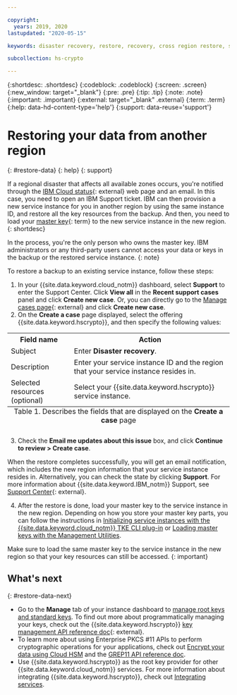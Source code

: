 ```yaml
---

copyright:
  years: 2019, 2020
lastupdated: "2020-05-15"

keywords: disaster recovery, restore, recovery, cross region restore, support ticket, support center

subcollection: hs-crypto

---
```


{:shortdesc: .shortdesc}
{:codeblock: .codeblock}
{:screen: .screen}
{:new_window: target="_blank"}
{:pre: .pre}
{:tip: .tip}
{:note: .note}
{:important: .important}
{:external: target="_blank" .external}
{:term: .term}
{:help: data-hd-content-type='help'}
{:support: data-reuse='support'}


# Restoring your data from another region
{: #restore-data}
{: help}
{: support}

If a regional disaster that affects all available zones occurs, you're notified through the [IBM Cloud status](https://cloud.ibm.com/status?selected=status){: external} web page and an email. In this case, you need to open an IBM Support ticket. IBM can then provision a new service instance for you in another region by using the same instance ID, and restore all the key resources from the backup. And then, you need to load your [master key](#x2908413){: term} to the new service instance in the new region.
{: shortdesc}

In the process, you're the only person who owns the master key. IBM administrators or any third-party users cannot access your data or keys in the backup or the restored service instance.
{: note}

To restore a backup to an existing service instance, follow these steps:

1. In your {{site.data.keyword.cloud_notm}} dashboard, select **Support** to enter the Support Center. Click **View all** in the **Recent support cases** panel and click **Create new case**. Or, you can directly go to the [Manage cases page](https://cloud.ibm.com/unifiedsupport/cases){: external} and click **Create new case**.
2. On the **Create a case** page displayed, select the offering {{site.data.keyword.hscrypto}}, and then specify the following values:

  <table>
    <tr>
      <th>Field name</th>
      <th>Action</th>
    </tr>
    <tr>
      <td>Subject</td>
      <td>Enter <strong>Disaster recovery</strong>.</td>
    </tr>
    <tr>
      <td>Description</td>
      <td>Enter your service instance ID and the region that your service instance resides in.</td>
    </tr>
    <tr>
      <td>Selected resources (optional)</td>
      <td>Select your {{site.data.keyword.hscrypto}} service instance.</td>
    </tr>
    <caption style="caption-side:bottom;">Table 1. Describes the fields that are displayed on the <strong>Create a case</strong> page</caption>
  </table>

3. Check the **Email me updates about this issue** box, and click **Continue to review > Create case**.

  When the restore completes successfully, you will get an email notification, which includes the new region information that your service instance resides in. Alternatively, you can check the state by clicking **Support**. For more information about {{site.data.keyword.IBM_notm}} Support, see [Support Center](https://cloud.ibm.com/unifiedsupport/supportcenter){: external}.

4. After the restore is done, load your master key to the service instance in the new region. Depending on how you store your master key parts, you can follow the instructions in [Initializing service instances with the {{site.data.keyword.cloud_notm}} TKE CLI plug-in](/docs/hs-crypto?topic=hs-crypto-initialize-hsm) or [Loading master keys with the Management Utilities](/docs/hs-crypto?topic=hs-crypto-initialize-hsm-management-utilities).

  Make sure to load the same master key to the service instance in the new region so that your key resources can still be accessed.
  {: important}

## What's next
{: #restore-data-next}

- Go to the **Manage** tab of your instance dashboard to [manage root keys and standard keys](/docs/hs-crypto?topic=hs-crypto-get-started#manage-keys). To find out more about programmatically managing your keys, check out the {{site.data.keyword.hscrypto}} [key management API reference doc](https://{DomainName}/apidocs/hs-crypto){: external}.
- To learn more about using Enterprise PKCS #11 APIs to perform cryptographic operations for your applications, check out [Encrypt your data using Cloud HSM](/docs/hs-crypto?topic=hs-crypto-get-started#encrypt-data-hsm) and the [GREP11 API reference doc](/docs/hs-crypto?topic=hs-crypto-grep11-api-ref).
- Use {{site.data.keyword.hscrypto}} as the root key provider for other {{site.data.keyword.cloud_notm}} services. For more information about integrating {{site.data.keyword.hscrypto}}, check out [Integrating services](/docs/hs-crypto?topic=hs-crypto-integrate-services).

